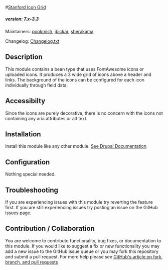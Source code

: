 #[Stanford Icon Grid](https://github.com/SU-SWS/stanford_bean_types)
##### version: 7.x-3.3

Maintainers: [pookmish](https://github.com/pookmish), [jbickar](https://github.com/jbickar), [sherakama](https://github.com/sherakama)  

Changelog: [Changelog.txt](CHANGELOG.txt)

Description
---

This module contains a bean type that uses FontAwesome icons or uploaded icons. It produces a 3 wide grid of icons
above a header and links. The background of the icons can be configured for each icon individually through field data.

Accessibilty
---

Since the icons are purely decorative, there is no concern with the icons not containing any aria attributes or alt
text.

Installation
---

Install this module like any other module. [See Drupal Documentation](https://drupal.org/documentation/install/modules-themes/modules-7)

Configuration
---

Nothing special needed.


Troubleshooting
---

If you are experiencing issues with this module try reverting the feature first. If you are still experiencing issues try posting an issue on the GitHub issues page.


Contribution / Collaboration
---

You are welcome to contribute functionality, bug fixes, or documentation to this module. If you would like to suggest a fix or new functionality you may add a new issue to the GitHub issue queue or you may fork this repository and submit a pull request. For more help please see [GitHub's article on fork, branch, and pull requests](https://help.github.com/articles/using-pull-requests)
